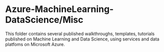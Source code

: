 # Azure-MachineLearning-DataScience/Misc

This folder contains several published walkthroughs, templates, tutorials published on Machine Learning and Data Science, using services and data platfoms on Microsoft Azure.
